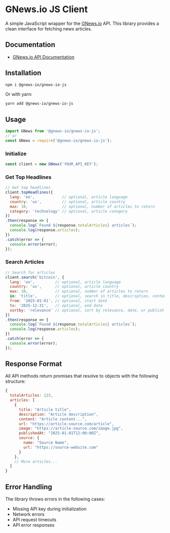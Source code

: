 # GNews.io JS Client

A simple JavaScript wrapper for the [GNews.io](https://gnews.io) API. This library provides a clean interface for fetching news articles.

## Documentation

- [GNews.io API Documentation](https://gnews.io/docs/v4#introduction)

## Installation

```bash
npm i @gnews-io/gnews-io-js
```

Or with yarn:

```bash
yarn add @gnews-io/gnews-io-js
```

## Usage

```javascript
import GNews from '@gnews-io/gnews-io-js';
// or
const GNews = require('@gnews-io/gnews-io-js');
```

### Initialize

```javascript
const client = new GNews('YOUR_API_KEY');
```

### Get Top Headlines

```javascript
// Get top headlines
client.topHeadlines({
  lang: 'en',            // optional, article language
  country: 'us',         // optional, article country
  max: 10,               // optional, number of articles to return
  category: 'technology' // optional, article category
})
.then(response => {
  console.log(`Found ${response.totalArticles} articles`);
  console.log(response.articles);
})
.catch(error => {
  console.error(error);
});
```

### Search Articles

```javascript
// Search for articles
client.search('bitcoin', {
  lang: 'en',         // optional, article language
  country: 'us',      // optional, article country
  max: 10,            // optional, number of articles to return
  in: 'title',        // optional, search in title, description, content
  from: '2025-01-01', // optional, start date
  to: '2025-12-31',   // optional, end date
  sortby: 'relevance' // optional, sort by relevance, date, or publish-time
})
.then(response => {
  console.log(`Found ${response.totalArticles} articles`);
  console.log(response.articles);
})
.catch(error => {
  console.error(error);
});
```

## Response Format

All API methods return promises that resolve to objects with the following structure:

```javascript
{
  totalArticles: 123,
  articles: [
    {
      title: "Article title",
      description: "Article description",
      content: "Article content...",
      url: "https://article-source.com/article",
      image: "https://article-source.com/image.jpg",
      publishedAt: "2025-01-01T12:00:00Z",
      source: {
        name: "Source Name",
        url: "https://source-website.com"
      }
    },
    // More articles...
  ]
}
```

## Error Handling

The library throws errors in the following cases:
- Missing API key during initialization
- Network errors
- API request timeouts
- API error responses
